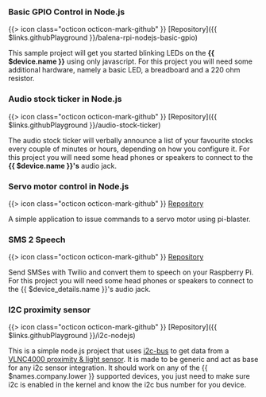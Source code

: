### Basic GPIO Control in Node.js

{{> icon class="octicon octicon-mark-github" }}
[Repository]({{ $links.githubPlayground }}/balena-rpi-nodejs-basic-gpio)

This sample project will get you started blinking LEDs on the **{{ $device.name }}** using only javascript. For this project you will need some additional hardware, namely a basic LED, a breadboard and a 220 ohm resistor.

### Audio stock ticker in Node.js

{{> icon class="octicon octicon-mark-github" }}
[Repository]({{ $links.githubPlayground }}/audio-stock-ticker)

The audio stock ticker will verbally announce a list of your favourite stocks every couple of minutes or hours, depending on how you configure it. For this project you will need some head phones or speakers to connect to the **{{ $device.name }}'s** audio jack.

### Servo motor control in Node.js

{{> icon class="octicon octicon-mark-github" }}
[Repository](https://github.com/craig-mulligan/resin-servo-node)

A simple application to issue commands to a servo motor using pi-blaster.

### SMS 2 Speech

{{> icon class="octicon octicon-mark-github" }}
[Repository](https://github.com/alexandrosm/sms2speech)

Send SMSes with Twilio and convert them to speech on your Raspberry Pi. For this project you will need some head phones or speakers to connect to the {{ $device_details.name }}'s audio jack.

### I2C proximity sensor

{{> icon class="octicon octicon-mark-github" }}
[Repository]({{ $links.githubPlayground }}/i2c-nodejs)

This is a simple node.js project that uses [i2c-bus](https://www.npmjs.com/package/i2c-bus) to get data from a [VLNC4000 proximity & light sensor](https://www.adafruit.com/products/466). It is made to be generic and act as base for any i2c sensor integration. It should work on any of the {{ $names.company.lower }} supported devices, you just need to make sure i2c is enabled in the kernel and know the i2c bus number for you device.

